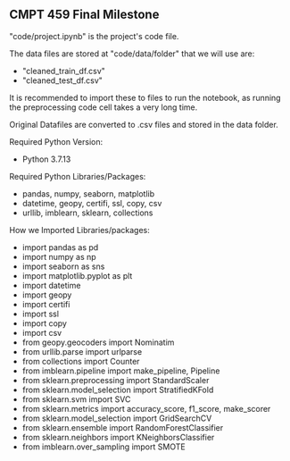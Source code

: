## CMPT 459 Final Milestone 

"code/project.ipynb" is the project's code file.


The data files are stored at "code/data/folder" that we will use are: 

*   "cleaned_train_df.csv"
*   "cleaned_test_df.csv"

It is recommended to import these to files to run the notebook, as running the preprocessing code cell takes a very long time. 


Original Datafiles are converted to .csv files and stored in the data folder.


Required Python Version: 
*   Python 3.7.13

Required Python Libraries/Packages:
*   pandas, numpy, seaborn, matplotlib
*   datetime, geopy, certifi, ssl, copy, csv
*   urllib, imblearn, sklearn, collections

How we Imported Libraries/packages:
*   import pandas as pd
*   import numpy as np
*   import seaborn as sns
*   import matplotlib.pyplot as plt
*   import datetime
*   import geopy
*   import certifi
*   import ssl
*   import copy
*   import csv
*   from geopy.geocoders import Nominatim
*   from urllib.parse import urlparse
*   from collections import Counter
*   from imblearn.pipeline import make_pipeline, Pipeline
*   from sklearn.preprocessing import StandardScaler
*   from sklearn.model_selection import StratifiedKFold
*   from sklearn.svm import SVC
*   from sklearn.metrics import accuracy_score, f1_score, make_scorer
*   from sklearn.model_selection import GridSearchCV
*   from sklearn.ensemble import RandomForestClassifier
*   from sklearn.neighbors import KNeighborsClassifier
*   from imblearn.over_sampling import SMOTE
